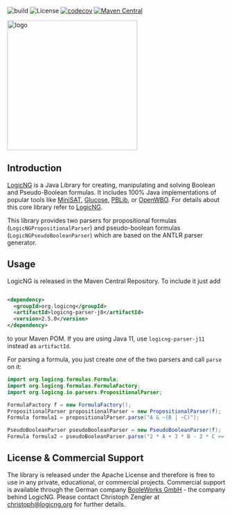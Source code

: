 ![build](https://github.com/logic-ng/parser/workflows/build/badge.svg) ![License](https://img.shields.io/badge/license-Apache%202-ff69b4.svg) [![codecov](https://codecov.io/gh/logic-ng/parser/branch/main/graph/badge.svg?token=VPOQ1DAT5I)](https://codecov.io/gh/logic-ng/parser) [![Maven Central](https://img.shields.io/maven-central/v/org.logicng/logicng-parser-j8.svg?label=Maven%20Central)](https://search.maven.org/search?q=g:%22org.logicng%22%20AND%20a:%22logicng-parser-j8%22)


<a href="https://www.logicng.org"><img src="https://github.com/logic-ng/LogicNG/blob/master/doc/logo/logo_big.png" alt="logo" width="300"></a>

## Introduction

<a href="https://www.logicng.org">LogicNG</a> is a Java Library for creating, manipulating and solving Boolean and Pseudo-Boolean formulas. It includes 100% Java implementations of popular tools like [MiniSAT](http://minisat.se), [Glucose](http://www.labri.fr/perso/lsimon/glucose/), [PBLib](http://tools.computational-logic.org/content/pblib.php), or [OpenWBO](http://sat.inesc-id.pt/open-wbo/). For details about this core library refer to [LogicNG](https://github.com/logic-ng/LogicNG). 

This library provides two parsers for propositional formulas (`LogicNGPropositionalParser`) and pseudo-boolean formulas (`LogicNGPseudoBooleanParser`) which are based on the ANTLR parser generator.

## Usage

LogicNG is released in the Maven Central Repository. To include it just add

```xml

<dependency>
  <groupId>org.logicng</groupId>
  <artifactId>logicng-parser-j8</artifactId>
  <version>2.5.0</version>
</dependency>
```

to your Maven POM. If you are using Java 11, use `logicng-parser-j11` instead as `artifactId`.

For parsing a formula, you just create one of the two parsers and call `parse` on it:

```java
import org.logicng.formulas.Formula;
import org.logicng.formulas.FormulaFactory;
import org.logicng.io.parsers.PropositionalParser;

FormulaFactory f = new FormulaFactory();
PropositionalParser propositionalParser = new PropositionalParser(f);
Formula formula1 = propositionalParser.parse("A & ~(B | ~C)");

PseudoBooleanParser pseudoBooleanParser = new PseudoBooleanParser(f);
Formula formula2 = pseudoBooleanParser.parse("2 * A + 3 * B - 2 * C <= 3");
```

## License & Commercial Support

The library is released under the Apache License and therefore is free to use in any private, educational, or commercial projects. Commercial support is available through the German company [BooleWorks GmbH](http://www.booleworks.com) - the company behind LogicNG. Please contact Christoph Zengler at christoph@logicng.org for further details.
